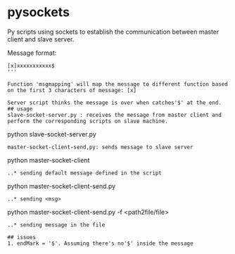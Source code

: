 # pysockets
Py scripts using sockets to establish the communication between master client and slave server.

Message format:
```
[x]xxxxxxxxxxx$
'''

Function 'msgmapping' will map the message to different function based on the first 3 characters of message: [x]

Server script thinks the message is over when catches'$' at the end.
## usage
slave-socket-server.py : receives the message from master client and perform the corresponding scripts on slave machine.
```
python slave-socket-server.py 
```
master-socket-client-send,py: sends message to slave server
```
python master-socket-client
```
..* sending default message defined in the script

```
python master-socket-client-send.py <msg>
```
..* sending <msg>

```
python master-socket-client-send.py -f <path2file/file>
```
..* sending message in the file 

## issues
1. endMark = '$'. Assuming there's no'$' inside the message
